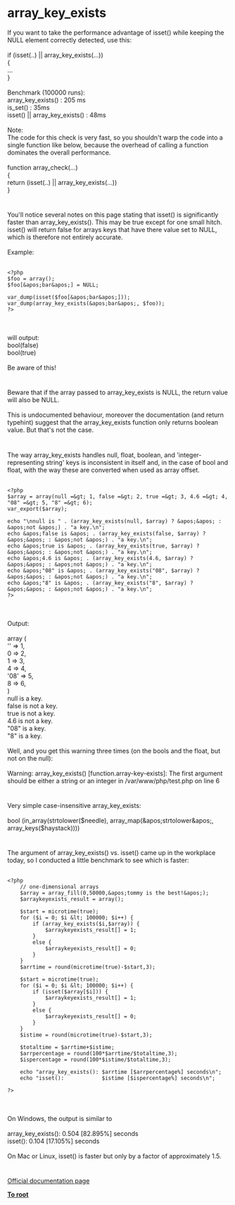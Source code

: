 # array_key_exists



If you want to take the performance advantage of isset() while keeping the NULL element correctly detected, use this:<br><br>if (isset(..) || array_key_exists(...))<br>{<br>...<br>}<br><br>Benchmark (100000 runs):<br>array_key_exists() : 205 ms<br>is_set() : 35ms<br>isset() || array_key_exists() : 48ms<br><br>Note: <br>The code for this check is very fast, so you shouldn&apos;t warp the code into a single function like below, because the overhead of calling a function dominates the overall performance.<br><br>function array_check(...)<br>{<br>    return (isset(..) || array_key_exists(...))<br>}  

#

You&apos;ll notice several notes on this page stating that isset() is significantly faster than array_key_exists(). This may be true except for one small hitch. isset() will return false for arrays keys that have there value set to NULL, which is therefore not entirely accurate.<br><br>Example:<br><br>

```
<?php
$foo = array();
$foo[&apos;bar&apos;] = NULL;

var_dump(isset($foo[&apos;bar&apos;]));
var_dump(array_key_exists(&apos;bar&apos;, $foo));
?>
```
<br><br>will output:<br>bool(false)<br>bool(true)<br><br>Be aware of this!  

#

Beware that if the array passed to array_key_exists is NULL, the return value will also be NULL. <br><br>This is undocumented behaviour, moreover the documentation (and return typehint) suggest that the array_key_exists function only returns boolean value. But that&apos;s not the case.  

#

The way array_key_exists handles null, float, boolean, and &apos;integer-representing string&apos; keys is inconsistent in itself and, in the case of bool and float, with the way these are converted when used as array offset.<br><br>

```
<?php
$array = array(null =&gt; 1, false =&gt; 2, true =&gt; 3, 4.6 =&gt; 4, "08" =&gt; 5, "8" =&gt; 6);
var_export($array);

echo "\nnull is " . (array_key_exists(null, $array) ? &apos;&apos; : &apos;not &apos;) . "a key.\n";
echo &apos;false is &apos; . (array_key_exists(false, $array) ? &apos;&apos; : &apos;not &apos;) . "a key.\n";
echo &apos;true is &apos; . (array_key_exists(true, $array) ? &apos;&apos; : &apos;not &apos;) . "a key.\n";
echo &apos;4.6 is &apos; . (array_key_exists(4.6, $array) ? &apos;&apos; : &apos;not &apos;) . "a key.\n";
echo &apos;"08" is &apos; . (array_key_exists("08", $array) ? &apos;&apos; : &apos;not &apos;) . "a key.\n";
echo &apos;"8" is &apos; . (array_key_exists("8", $array) ? &apos;&apos; : &apos;not &apos;) . "a key.\n";
?>
```
<br><br>Output:<br><br>array (<br>  &apos;&apos; =&gt; 1,<br>  0 =&gt; 2,<br>  1 =&gt; 3,<br>  4 =&gt; 4,<br>  &apos;08&apos; =&gt; 5,<br>  8 =&gt; 6,<br>)<br>null is a key.<br>false is not a key.<br>true is not a key.<br>4.6 is not a key.<br>"08" is a key.<br>"8" is a key.<br><br>Well, and you get this warning three times (on the bools and the float, but not on the null):<br><br>Warning:  array_key_exists() [function.array-key-exists]: The first argument should be either a string or an integer in /var/www/php/test.php on line 6  

#

Very simple case-insensitive array_key_exists:<br><br>bool (in_array(strtolower($needle), array_map(&apos;strtolower&apos;, array_keys($haystack))))  

#

The argument of array_key_exists() vs. isset() came up in the workplace today, so I conducted a little benchmark to see which is faster:<br><br>

```
<?php
    // one-dimensional arrays
    $array = array_fill(0,50000,&apos;tommy is the best!&apos;);
    $arraykeyexists_result = array();

    $start = microtime(true);
    for ($i = 0; $i &lt; 100000; $i++) {
        if (array_key_exists($i,$array)) {
            $arraykeyexists_result[] = 1;
        }
        else {
            $arraykeyexists_result[] = 0;
        }
    }
    $arrtime = round(microtime(true)-$start,3);
    
    $start = microtime(true);
    for ($i = 0; $i &lt; 100000; $i++) {
        if (isset($array[$i])) {
            $arraykeyexists_result[] = 1;
        }
        else {
            $arraykeyexists_result[] = 0;
        }
    }
    $istime = round(microtime(true)-$start,3);
    
    $totaltime = $arrtime+$istime;
    $arrpercentage = round(100*$arrtime/$totaltime,3);
    $ispercentage = round(100*$istime/$totaltime,3);    
    
    echo "array_key_exists(): $arrtime [$arrpercentage%] seconds\n";
    echo "isset():            $istime [$ispercentage%] seconds\n";

?>
```
<br><br>On Windows, the output is similar to<br><br>array_key_exists(): 0.504 [82.895%] seconds<br>isset():            0.104 [17.105%] seconds<br><br>On Mac or Linux, isset() is faster but only by a factor of approximately 1.5.  

#

[Official documentation page](https://www.php.net/manual/en/function.array-key-exists.php)

**[To root](/README.md)**